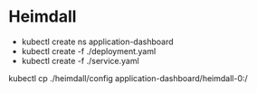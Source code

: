 # Heimdall

* kubectl create ns application-dashboard
* kubectl create -f ./deployment.yaml
* kubectl create -f ./service.yaml

kubectl cp ./heimdall/config application-dashboard/heimdall-0:/